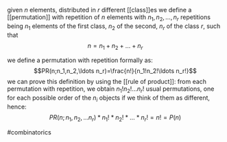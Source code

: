 given $n$ elements, distributed in $r$ different [[class]]es
we define a [[permutation]] with repetition of $n$ elements with $n_1,n_2,\ldots ,n_r$ repetitions 
being $n_1$ elements of the first class, $n_2$  of the second, $n_r$ of the class $r$, such that 
$$n=n_1+n_2+\ldots +n_r$$

we define a permutation with repetition formally as:
$$PR(n;n_1,n_2,\ldots n_r)=\frac{n!}{n_1!n_2!\ldots n_r!}$$
we can prove this definition by using the [[rule of product]]:
from each permutation with repetition, we obtain $n_1!n_2!\ldots n_r!$ usual permutations, one for each possible order of the $n_i$ objects if we think of them as different, hence:
$$PR(n;n_1,n_2,\ldots n_r)*n_1!*n_2!*\ldots *n_r! =n!=P(n)$$


#combinatorics